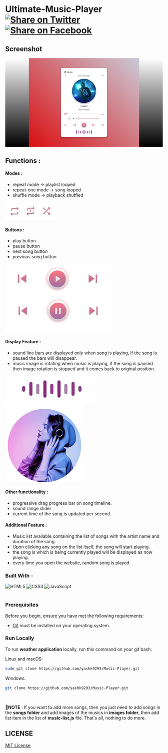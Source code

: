 # Ultimate-Music-Player [![Share on Twitter](https://img.shields.io/twitter/url/http/shields.io.svg?style=social)](https://twitter.com/intent/tweet?text=Turn%20Sublime%20Text%203%20into%20a%20JavaScript%20IDE%20&url=https://github.com/yashk9293/Music-Player&hashtags=javascript,ide,plugin,sublimetext3,editor) [![Share on Facebook](https://img.shields.io/badge/share-facebook-blue.svg?longCache=true&style=flat&colorB=%234267b2)](hhttp://www.facebook.com/sharer.php?u=https://github.com/yashk9293/Music-Player)
 
## Screenshot    
<p>   
    <a href="https://youtu.be/lcMNFBXV2d4" target="_blank"><img src="./readme_img/preview.png" alt="music-list"></a>
</p>
 
## Functions : 
#### Modes :
- repeat mode -> playlist looped
- repeat-one mode -> song looped
- shuffle mode -> playback shuffled
<p>
    <img src="./readme_img/mode.jpg" alt="mode_img">
</p>

#### Buttons :
- play button
- pause button
- next song button
- previous song button
<p>
    <img src="./readme_img/prev_playpause_next.jpg" alt="prev_playpause_next">
</p>

#### Display Feature :
- sound line bars are displayed only when song is playing, if the song is paused the bars will disappear.
- music image is rotating when music is playing, if the song is paused then image rotation is stopped and it comes back to original position.
<div>
    <img src="./readme_img/sound bars.jpg" alt="prev_play_next" title="sound bars">
    <img src="./readme_img/image-rotation360.gif" alt="rotation360">
</div>

#### Other functionality :
- progressive drag progress bar on song timeline.
- sound range slider
- current time of the song is updated per second.


#### Additional Feature :
- Music list available containing the list of songs with the artist name and duration of the song.
- Upon clicking any song on the list itself, the song will start playing.
- the song is which is being currently played will be displayed as now playing.
- every time you open the website, random song is played.


### Built With - 
<div>
    <img alt="HTML5" src="https://img.shields.io/badge/-HTML5-E44D26?style=flat&logo=html5&logoColor=white"/>
    <img alt="CSS3" src="https://img.shields.io/badge/-CSS3-2965f1?style=flat&logo=css3&logoColor=white"/>
    <img alt="JavaScript" src="https://img.shields.io/badge/-JavaScript-F0DB4F?style=flat&logo=javascript&logoColor=white"/>
</div>
<br>

### Prerequisites

Before you begin, ensure you have met the following requirements:

* [Git](https://git-scm.com/downloads "Download Git") must be installed on your operating system.

### Run Locally

To run **weather application** locally, run this command on your git bash:

Linux and macOS:

```bash
sudo git clone https://github.com/yashk9293/Music-Player.git
```

Windows:

```bash
git clone https://github.com/yashk9293/Music-Player.git
```
<br>

**📌NOTE** : If you want to add more songs, then you just need to add songs in the **songs folder** and add images of the musics in **images folder**, then add list item in the list of **music-list.js** file. That's all, nothing to do more.

## LICENSE

[MIT License](LICENSE)
